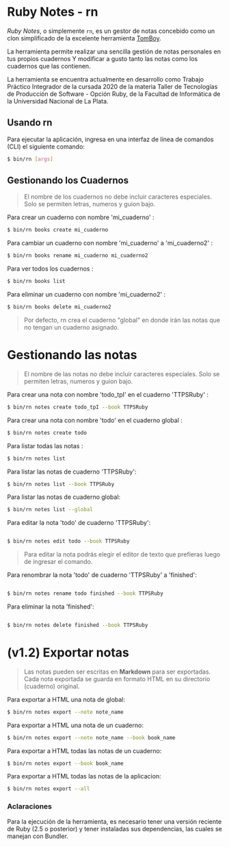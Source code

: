 # Ruby Notes - rn

  

*Ruby Notes*, o simplemente `rn`, es un gestor de notas concebido como un clon simplificado de la excelente herramienta [TomBoy](https://wiki.gnome.org/Apps/Tomboy).

  

La herramienta permite realizar una sencilla gestión de notas personales en tus propios cuadernos Y modificar a gusto tanto las notas como los cuadernos que las contienen.

  

La herramienta se encuentra actualmente en desarrollo como Trabajo Práctico Integrador de la cursada 2020 de la materia Taller de Tecnologías de Producción de Software - Opción Ruby, de la Facultad de Informática de la Universidad Nacional de La Plata.

  

## Usando rn

Para ejecutar la aplicación, ingresa en una interfaz de línea de comandos (CLI) el siguiente comando:

```bash
$ bin/rn [args] 
```

## Gestionando los Cuadernos

> El nombre de los cuadernos no debe incluir caracteres especiales. Solo se permiten letras, numeros y guion bajo.

Para crear un cuaderno con nombre 'mi_cuaderno' :
```bash
$ bin/rn books create mi_cuaderno
```
Para cambiar un cuaderno con nombre 'mi_cuaderno' a 'mi_cuaderno2' :
```bash
$ bin/rn books rename mi_cuaderno mi_cuaderno2
```
Para ver todos los cuadernos :
```bash
$ bin/rn books list
```
Para eliminar un cuaderno con nombre 'mi_cuaderno2' :
```bash
$ bin/rn books delete mi_cuaderno2
```
> Por defecto, rn crea el cuaderno "global" en donde irán las notas que no tengan un cuaderno asignado. 
# Gestionando las notas

> El nombre de las notas no debe incluir caracteres especiales. Solo se permiten letras, numeros y guion bajo.

Para crear una nota con nombre 'todo_tpI' en el cuaderno 'TTPSRuby' :
```bash
$ bin/rn notes create todo_tpI --book TTPSRuby
```

Para crear una nota con nombre 'todo' en el cuaderno global :
```bash
$ bin/rn notes create todo
```
Para listar todas las notas :
```bash
$ bin/rn notes list
```
Para listar las notas de cuaderno 'TTPSRuby':
```bash
$ bin/rn notes list --book TTPSRuby
```
Para listar las notas de cuaderno global:
```bash
$ bin/rn notes list --global

```

Para editar la nota 'todo' de cuaderno 'TTPSRuby':

  

```bash

$ bin/rn notes edit todo --book TTPSRuby

```

> Para editar la nota podrás elegir el editor de texto que prefieras luego de ingresar el comando.

  

Para renombrar la nota 'todo' de cuaderno 'TTPSRuby' a 'finished':

  

```bash

$ bin/rn notes rename todo finished --book TTPSRuby

```

Para eliminar la nota 'finished':

  

```bash

$ bin/rn notes delete finished --book TTPSRuby

```

  

# (v1.2) Exportar notas

  

> Las notas pueden ser escritas en **Markdown** para ser exportadas. Cada nota exportada se guarda en formato HTML en su directorio (cuaderno) original.

Para exportar a HTML una nota de global:

  
```bash
$ bin/rn notes export --note note_name
```

Para exportar a HTML una nota de un cuaderno:

  
```bash
$ bin/rn notes export --note note_name --book book_name
```

Para exportar a HTML todas las notas de un cuaderno:
```bash
$ bin/rn notes export --book book_name
```

Para exportar a HTML todas las notas de la aplicacion:

  

```bash
$ bin/rn notes export --all
```

  
  
### Aclaraciones 
 Para la ejecución de la herramienta, es necesario tener una versión reciente de Ruby (2.5 o posterior) y tener instaladas sus dependencias, las cuales se manejan con Bundler.
